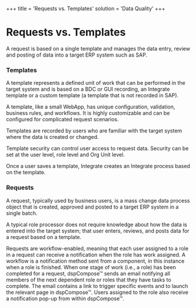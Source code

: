 +++
title = 'Requests vs. Templates'
solution = 'Data Quality'
+++

# Requests vs. Templates

A request is based on a single template and manages the data entry,
review and posting of data into a target ERP system such as SAP.

### Templates

A template represents a defined unit of work that can be performed in
the target system and is based on a BDC or GUI recording, an Integrate
template or a custom template (a template that is not recorded in SAP).

A template, like a small WebApp, has unique configuration, validation,
business rules, and workflows. It is highly customizable and can be
configured for complicated request scenarios.

Templates are recorded by users who are familiar with the target system
where the data is created or changed.

Template security can control user access to request data. Security can
be set at the user level, role level and Org Unit level.

Once a user saves a template, Integrate creates an Integrate process
based on the template.

### Requests

A request, typically used by business users, is a mass change data
process object that is created, approved and posted to a target ERP
system in a single batch.

A typical role processor does not require knowledge about how the data
is entered into the target system; that user enters, reviews, and posts
data for a request based on a template.

Requests are workflow-enabled, meaning that each user assigned to a role
in a request can receive a notification when the role has work assigned.
A workflow is a notification method sent from a component, in this
instance when a role is finished. When one stage of work (i.e., a role)
has been completed for a request, dspCompose™ sends an email notifying
all members of the next dependent role or roles that they have tasks to
complete. The email contains a link to trigger specific events and to
launch the relevant page in dspCompose™. Users assigned to the role also
receive a notification pop-up from within dspCompose™.
